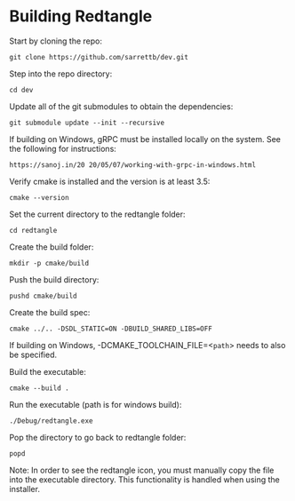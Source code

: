 
# Building Redtangle

Start by cloning the repo:

    git clone https://github.com/sarrettb/dev.git

Step into the repo directory:

    cd dev

Update all of the git submodules to obtain the dependencies:

    git submodule update --init --recursive

If building on Windows, gRPC must be installed locally on the system. See the following for instructions:

    https://sanoj.in/20 20/05/07/working-with-grpc-in-windows.html

Verify cmake is installed and the version is at least 3.5:

    cmake --version 

Set the current directory to the redtangle folder:

    cd redtangle

Create the build folder:

    mkdir -p cmake/build 

Push the build directory:

    pushd cmake/build 

Create the build spec:
    
    cmake ../.. -DSDL_STATIC=ON -DBUILD_SHARED_LIBS=OFF

If building on Windows, -DCMAKE_TOOLCHAIN_FILE=<`path`> needs to also be specified. 

Build the executable:

    cmake --build . 

Run the executable (path is for windows build):

    ./Debug/redtangle.exe

Pop the directory to go back to redtangle folder:

    popd

Note: In order to see the redtangle icon, you must manually copy the file into the executable directory. This functionality is handled when using the installer.  